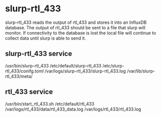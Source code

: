 # slurp-rtl_433
slurp-rtl_433 reads the output of rtl_433 and stores it into an InfluxDB database. The output of rtl_433 should be sent to a file that slurp will monitor. If connectivity to the database is lost the local file will continue to collect data until slurp is able to send it. 


## slurp-rtl_433 service
/usr/bin/slurp-rtl_433
/etc/default/slurp-rtl_433
/etc/slurp-rtl_433/conifg.toml
/var/logs/slurp-rtl_433/slurp-rtl_433.log
/var/lib/slurp-rtl_433/meta/

## rtl_433 service
/usr/bin/start_rtl_433.sh
/etc/default/rtl_433
/var/logs/rtl_433/data/rtl_433_data.log
/var/logs/rtl_433/rtl_433.log